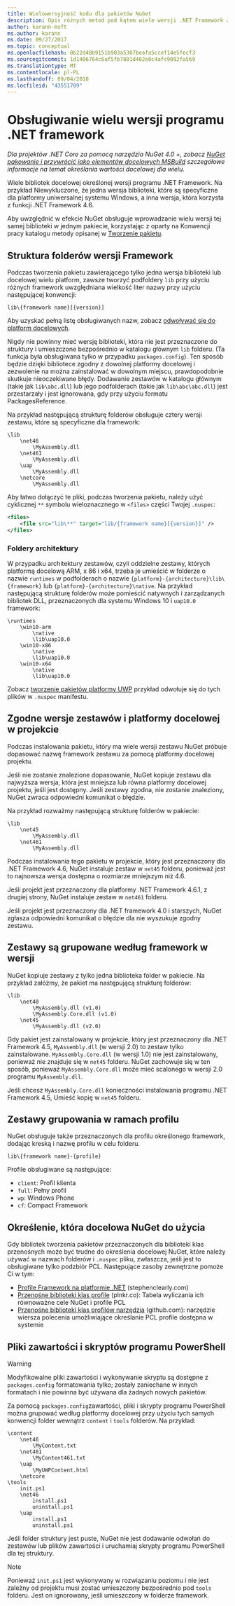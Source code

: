 ```yaml
---
title: Wielowersyjność kodu dla pakietów NuGet
description: Opis różnych metod pod kątem wiele wersji .NET Framework z w obrębie jednego pakietu NuGet.
author: karann-msft
ms.author: karann
ms.date: 09/27/2017
ms.topic: conceptual
ms.openlocfilehash: 0b22d48b9151b903a5307beafa5ccef14e5fecf3
ms.sourcegitcommit: 1d1406764c6af5fb7801d462e0c4afc9092fa569
ms.translationtype: MT
ms.contentlocale: pl-PL
ms.lasthandoff: 09/04/2018
ms.locfileid: "43551709"
---
```

# <a name="supporting-multiple-net-framework-versions"></a>Obsługiwanie wielu wersji programu .NET framework

*Dla projektów .NET Core za pomocą narzędzia NuGet 4.0 +, zobacz [NuGet pakowanie i przywrócić jako elementów docelowych MSBuild](../reference/msbuild-targets.md) szczegółowe informacje na temat określania wartości docelowej dla wielu.*

Wiele bibliotek docelowej określonej wersji programu .NET Framework. Na przykład Niewykluczone, że jedna wersja biblioteki, które są specyficzne dla platformy uniwersalnej systemu Windows, a inna wersja, która korzysta z funkcji .NET Framework 4.6.

Aby uwzględnić w efekcie NuGet obsługuje wprowadzanie wielu wersji tej samej biblioteki w jednym pakiecie, korzystając z oparty na Konwencji pracy katalogu metody opisanej w [Tworzenie pakietu](../create-packages/creating-a-package.md#from-a-convention-based-working-directory).

## <a name="framework-version-folder-structure"></a>Struktura folderów wersji Framework

Podczas tworzenia pakietu zawierającego tylko jedna wersja biblioteki lub docelowej wielu platform, zawsze tworzyć podfoldery `lib` przy użyciu różnych framework uwzględniana wielkość liter nazwy przy użyciu następującej konwencji:

    lib\{framework name}[{version}]

Aby uzyskać pełną listę obsługiwanych nazw, zobacz [odwoływać się do platform docelowych](../reference/target-frameworks.md#supported-frameworks).

Nigdy nie powinny mieć wersję biblioteki, która nie jest przeznaczone do struktury i umieszczone bezpośrednio w katalogu głównym `lib` folderu. (Ta funkcja była obsługiwana tylko w przypadku `packages.config`). Ten sposób będzie dzięki bibliotece zgodny z dowolnej platformy docelowej i zezwolenie na można zainstalować w dowolnym miejscu, prawdopodobnie skutkuje nieoczekiwane błędy. Dodawanie zestawów w katalogu głównym (takie jak `lib\abc.dll`) lub jego podfolderach (takie jak `lib\abc\abc.dll`) jest przestarzały i jest ignorowana, gdy przy użyciu formatu PackagesReference.

Na przykład następującą strukturę folderów obsługuje cztery wersji zestawu, które są specyficzne dla framework:

    \lib
        \net46
            \MyAssembly.dll
        \net461
            \MyAssembly.dll
        \uap
            \MyAssembly.dll
        \netcore
            \MyAssembly.dll

Aby łatwo dołączyć te pliki, podczas tworzenia pakietu, należy użyć cyklicznej `**` symbolu wieloznacznego w `<files>` części Twojej `.nuspec`:

```xml
<files>
    <file src="lib\**" target="lib/{framework name}[{version}]" />
</files>
```

### <a name="architecture-specific-folders"></a>Foldery architektury

W przypadku architektury zestawów, czyli oddzielne zestawy, których platformą docelową ARM, x 86 i x64, trzeba je umieścić w folderze o nazwie `runtimes` w podfolderach o nazwie `{platform}-{architecture}\lib\{framework}` lub `{platform}-{architecture}\native`. Na przykład następującą strukturę folderów może pomieścić natywnych i zarządzanych bibliotek DLL, przeznaczonych dla systemu Windows 10 i `uap10.0` framework:

    \runtimes
        \win10-arm
            \native
            \lib\uap10.0
        \win10-x86
            \native
            \lib\uap10.0
        \win10-x64
            \native
            \lib\uap10.0

Zobacz [tworzenie pakietów platformy UWP](../guides/create-uwp-packages.md) przykład odwołuje się do tych plików w `.nuspec` manifestu.

## <a name="matching-assembly-versions-and-the-target-framework-in-a-project"></a>Zgodne wersje zestawów i platformy docelowej w projekcie

Podczas instalowania pakietu, który ma wiele wersji zestawu NuGet próbuje dopasować nazwę framework zestawu za pomocą platformy docelowej projektu.

Jeśli nie zostanie znalezione dopasowanie, NuGet kopiuje zestawu dla najwyższa wersja, która jest mniejsza lub równa platformy docelowej projektu, jeśli jest dostępny. Jeśli zestawy zgodna, nie zostanie znaleziony, NuGet zwraca odpowiedni komunikat o błędzie.

Na przykład rozważmy następującą strukturę folderów w pakiecie:

    \lib
        \net45
            \MyAssembly.dll
        \net461
            \MyAssembly.dll

Podczas instalowania tego pakietu w projekcie, który jest przeznaczony dla .NET Framework 4.6, NuGet instaluje zestaw w `net45` folderu, ponieważ jest to najnowsza wersja dostępna o rozmiarze mniejszym niż 4.6.

Jeśli projekt jest przeznaczony dla platformy .NET Framework 4.6.1, z drugiej strony, NuGet instaluje zestaw w `net461` folderu.

Jeśli projekt jest przeznaczony dla .NET framework 4.0 i starszych, NuGet zgłasza odpowiedni komunikat o błędzie dla nie wyszukuje zgodny zestawu.

## <a name="grouping-assemblies-by-framework-version"></a>Zestawy są grupowane według framework w wersji

NuGet kopiuje zestawy z tylko jedna biblioteka folder w pakiecie. Na przykład załóżmy, że pakiet ma następującą strukturę folderów:

    \lib
        \net40
            \MyAssembly.dll (v1.0)
            \MyAssembly.Core.dll (v1.0)
        \net45
            \MyAssembly.dll (v2.0)

Gdy pakiet jest zainstalowany w projekcie, który jest przeznaczony dla .NET Framework 4.5, `MyAssembly.dll` (w wersji 2.0) to zestaw tylko zainstalowane. `MyAssembly.Core.dll` (w wersji 1.0) nie jest zainstalowany, ponieważ nie znajduje się w `net45` folderu. NuGet zachowuje się w ten sposób, ponieważ `MyAssembly.Core.dll` może mieć scalonego w wersji 2.0 programu `MyAssembly.dll`.

Jeśli chcesz `MyAssembly.Core.dll` konieczności instalowania programu .NET Framework 4.5, Umieść kopię w `net45` folderu.

## <a name="grouping-assemblies-by-framework-profile"></a>Zestawy grupowania w ramach profilu

NuGet obsługuje także przeznaczonych dla profilu określonego framework, dodając kreską i nazwę profilu w celu folderu.

    lib\{framework name}-{profile}

Profile obsługiwane są następujące:

- `client`: Profil klienta
- `full`: Pełny profil
- `wp`: Windows Phone
- `cf`: Compact Framework

## <a name="determining-which-nuget-target-to-use"></a>Określenie, która docelowa NuGet do użycia

Gdy bibliotek tworzenia pakietów przeznaczonych dla biblioteki klas przenośnych może być trudne do określenia docelowej NuGet, które należy używać w nazwach folderów i `.nuspec` pliku, zwłaszcza, jeśli jest to obsługiwane tylko podzbiór PCL. Następujące zasoby zewnętrzne pomoże Ci w tym:

- [Profile Framework na platformie .NET](http://blog.stephencleary.com/2012/05/framework-profiles-in-net.html) (stephenclearly.com)
- [Przenośne biblioteki klas profile](http://embed.plnkr.co/03ck2dCtnJogBKHJ9EjY/preview) (plnkr.co): Tabela wyliczania ich równoważne cele NuGet i profile PCL
- [Przenośne biblioteki klas profilów narzędzia](https://github.com/StephenCleary/PortableLibraryProfiles) (github.com): narzędzie wiersza polecenia umożliwiające określanie PCL profile dostępna w systemie

## <a name="content-files-and-powershell-scripts"></a>Pliki zawartości i skryptów programu PowerShell

> [!Warning]
> Modyfikowalne pliki zawartości i wykonywanie skryptu są dostępne z `packages.config` formatowania tylko; zostały zaniechane w innych formatach i nie powinna być używana dla żadnych nowych pakietów.

Za pomocą `packages.config`zawartości, pliki i skrypty programu PowerShell można grupować według platformy docelowej przy użyciu tych samych konwencji folder wewnątrz `content` i `tools` folderów. Na przykład:

    \content
        \net46
            \MyContent.txt
        \net461
            \MyContent461.txt
        \uap
            \MyUWPContent.html
        \netcore
    \tools
        init.ps1
        \net46
            install.ps1
            uninstall.ps1
        \uap
            install.ps1
            uninstall.ps1

Jeśli folder struktury jest puste, NuGet nie jest dodawanie odwołań do zestawów lub plików zawartości i uruchamiaj skrypty programu PowerShell dla tej struktury.

> [!Note]
> Ponieważ `init.ps1` jest wykonywany w rozwiązaniu poziomu i nie jest zależny od projektu musi zostać umieszczony bezpośrednio pod `tools` folderu. Jest on ignorowany, jeśli umieszczony w folderze framework.
